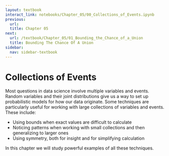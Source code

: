 ```yaml
---
layout: textbook
interact_link: notebooks/Chapter_05/00_Collections_of_Events.ipynb
previous:
  url: 
  title: Chapter 05
next:
  url: /textbook/Chapter_05/01_Bounding_the_Chance_of_a_Union
  title: Bounding The Chance Of A Union
sidebar:
  nav: sidebar-textbook
---
```


# Collections of Events #

Most questions in data science involve multiple variables and events. Random variables and their joint distributions give us a way to set up probabilistic models for how our data originate. Some techniques are particularly useful for working with large collections of variables and events. These include:
- Using bounds when exact values are difficult to calculate
- Noticing patterns when working with small collections and then generalizing to larger ones
- Using symmetry, both for insight and for simplifying calculation

In this chapter we will study powerful examples of all these techniques. 
